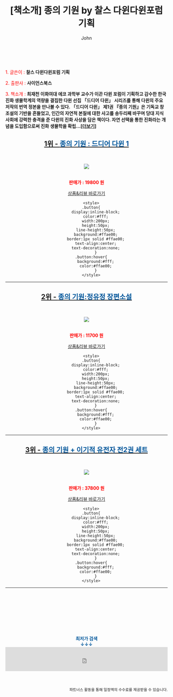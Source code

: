 ﻿---
layout: post
title:  "[책소개] 종의 기원 by 찰스 다윈다윈포럼 기획"
author: John
categories: [ 도서 ]
tags: [ 종의 기원, 종의 기원 웹툰, 종의 기원 정유정, 종의 기원 뮤지컬, 종의 기원 시나리오, 종의 기원 요약, 종의 기원 줄거리, 종의 기원 독후감, 종의 기원 pdf, 종의 기원 마지막 문장 ]
image: https://search1.kakaocdn.net/thumb/R120x174.q85/?fname=http%3A%2F%2Ft1.daumcdn.net%2Flbook%2Fimage%2F4996471%3Ftimestamp%3D20230207174823 
description: "[책소개] 종의 기원 by 찰스 다윈다윈포럼 기획"
toc: true
toc_sticky: true
---

<br>
<p>
<font color='#ff0000'>1. 글쓴이 : </font><b>찰스 다윈다윈포럼 기획</b>
<p>
<font color='#ff0000'>2. 출판사 : </font><b>사이언스북스</b>
<p>
<font color='#ff0000'>3. 책소개 : </font><b>최재천 이화여대 에코 과학부 교수가 이끈 다윈 포럼이 기획하고 감수한 한국 진화 생물학계의 역량을 결집한 다윈 선집 「드디어 다윈」 시리즈를 통해 다윈의 주요 저작의 번역 정본을 만나볼 수 있다.    「드디어 다윈」 제1권 『종의 기원』은 기독교 창조설의 기반을 흔들었고, 인간의 자연적 본질에 대한 사고를 송두리째 바꾸며 당대 지식 사회에 강력한 충격을 준 다윈의 진화 사상을 담은 책이다. 자연 선택을 통한 진화라는 개념을 도입함으로써 진화 생물학을 확립...<a href="https://link.coupang.com/re/AFFSDP?lptag=AF7307611&pageKey=259592245&itemId=812941383&vendorItemId=5124136575&traceid=V0-153-d19e00cce6c2b118&requestid=20230304154409181472284" target="_blank">[더보기]</a></b>
<p>
    
<center><h2><a href="https://link.coupang.com/re/AFFSDP?lptag=AF7307611&pageKey=259592245&itemId=812941383&vendorItemId=5124136575&traceid=V0-153-d19e00cce6c2b118&requestid=20230304154409181472284" target="_blank"><b>1위 - <font color='#01579B'>종의 기원 : 드디어 다윈 1</font></b></a></h2><br>

<a href="https://link.coupang.com/re/AFFSDP?lptag=AF7307611&pageKey=259592245&itemId=812941383&vendorItemId=5124136575&traceid=V0-153-d19e00cce6c2b118&requestid=20230304154409181472284" target="_blank"><img src="https://static.coupangcdn.com/image/retail/images/2019/07/23/15/1/17253625-57cc-4b81-9670-2214d2dc3393.jpg"></a><br><br>

<b><font color='#ff0000'>판매가 : 19800 원</font></b><br>

<a href="https://link.coupang.com/re/AFFSDP?lptag=AF7307611&pageKey=259592245&itemId=812941383&vendorItemId=5124136575&traceid=V0-153-d19e00cce6c2b118&requestid=20230304154409181472284" target="_blank" class="button">상품&리뷰 바로가기</a><p>

        <style>
        .button{
            display:inline-block;
            color:#fff;
            width:200px;
            height:50px;
            line-height:50px;
            background:#ffae00;
            border:1px solid #ffae00;
            text-align:center;
            text-decoration:none;
            }
        .button:hover{
            background:#fff;
            color:#ffae00;
            }
        </style>

<hr>

<center><h2><a href="https://link.coupang.com/re/AFFSDP?lptag=AF7307611&pageKey=3690667&itemId=18189263&vendorItemId=3027864622&traceid=V0-153-6946cb07336bbcbe&requestid=20230304154409181472284" target="_blank"><b>2위 - <font color='#01579B'>종의 기원:정유정 장편소설</font></b></a></h2><br>

<a href="https://link.coupang.com/re/AFFSDP?lptag=AF7307611&pageKey=3690667&itemId=18189263&vendorItemId=3027864622&traceid=V0-153-6946cb07336bbcbe&requestid=20230304154409181472284" target="_blank"><img src="https://static.coupangcdn.com/image/vendor_inventory/fc1a/206615f0d9fd56706cd7b53f9b85fd02744308bc82e7de5256bcc976075a.jpg"></a><br><br>

<b><font color='#ff0000'>판매가 : 11700 원</font></b><br>

<a href="https://link.coupang.com/re/AFFSDP?lptag=AF7307611&pageKey=3690667&itemId=18189263&vendorItemId=3027864622&traceid=V0-153-6946cb07336bbcbe&requestid=20230304154409181472284" target="_blank" class="button">상품&리뷰 바로가기</a><p>

        <style>
        .button{
            display:inline-block;
            color:#fff;
            width:200px;
            height:50px;
            line-height:50px;
            background:#ffae00;
            border:1px solid #ffae00;
            text-align:center;
            text-decoration:none;
            }
        .button:hover{
            background:#fff;
            color:#ffae00;
            }
        </style>

<hr>

<center><h2><a href="https://link.coupang.com/re/AFFSDP?lptag=AF7307611&pageKey=6058249153&itemId=11129234488&vendorItemId=78407845307&traceid=V0-153-64f67291f9ced88b&requestid=20230304154409181472284" target="_blank"><b>3위 - <font color='#01579B'>종의 기원 + 이기적 유전자 전2권 세트</font></b></a></h2><br>

<a href="https://link.coupang.com/re/AFFSDP?lptag=AF7307611&pageKey=6058249153&itemId=11129234488&vendorItemId=78407845307&traceid=V0-153-64f67291f9ced88b&requestid=20230304154409181472284" target="_blank"><img src="https://static.coupangcdn.com/image/rs_quotation_api/e77y2z85/cf30e92a53be41e9b15a4aaacbe362d5.jpg"></a><br><br>

<b><font color='#ff0000'>판매가 : 37800 원</font></b><br>

<a href="https://link.coupang.com/re/AFFSDP?lptag=AF7307611&pageKey=6058249153&itemId=11129234488&vendorItemId=78407845307&traceid=V0-153-64f67291f9ced88b&requestid=20230304154409181472284" target="_blank" class="button">상품&리뷰 바로가기</a><p>

        <style>
        .button{
            display:inline-block;
            color:#fff;
            width:200px;
            height:50px;
            line-height:50px;
            background:#ffae00;
            border:1px solid #ffae00;
            text-align:center;
            text-decoration:none;
            }
        .button:hover{
            background:#fff;
            color:#ffae00;
            }
        </style>

<hr>

<br><br><br><br><br><br><br>
<center><b><font color='#01579B' size='medium'>최저가 검색<br>
↓↓↓</font></b></center>
<center><iframe src="https://coupa.ng/b1Tbjx" width="100%" height="75" frameborder="0" scrolling="no" referrerpolicy="unsafe-url"></iframe></center>
<br><br>
<p>
<small>
    <div align="right">파트너스 활동을 통해 일정액의 수수료를 제공받을 수 있습니다.</div>
</small>
</p>
